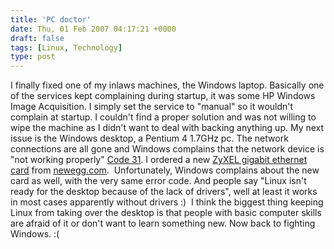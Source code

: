 ```yaml
---
title: 'PC doctor'
date: Thu, 01 Feb 2007 04:17:21 +0000
draft: false
tags: [Linux, Technology]
type: post
---
```


I finally fixed one of my inlaws machines, the Windows laptop. Basically one of the services kept complaining during startup, it was some HP Windows Image Acquisition. I simply set the service to "manual" so it wouldn't complain at startup. I couldn't find a proper solution and was not willing to wipe the machine as I didn't want to deal with backing anything up. My next issue is the Windows desktop, a Pentium 4 1.7GHz pc. The network connections are all gone and Windows complains that the network device is "not working properly" [Code 31](http://support.microsoft.com/kb/125174). I ordered a new [ZyXEL gigabit ethernet card](http://www.newegg.com/Product/Product.asp?Item=N82E16833181009) from [newegg.com](http://www.newegg.com).  Unfortunately, Windows complains about the new card as well, with the very same error code. And people say "Linux isn't ready for the desktop because of the lack of drivers", well at least it works in most cases apparently without drivers :)  I think the biggest thing keeping Linux from taking over the desktop is that people with basic computer skills are afraid of it or don't want to learn something new. Now back to fighting Windows. :(